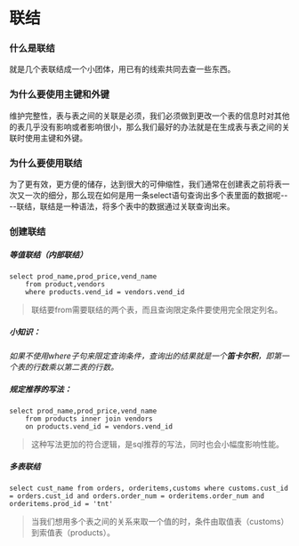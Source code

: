 # 联结

### 什么是联结

就是几个表联结成一个小团体，用已有的线索共同去查一些东西。

### 为什么要使用主键和外键

维护完整性，表与表之间的关联是必须，我们必须做到更改一个表的信息时对其他的表几乎没有影响或者影响很小，那么我们最好的办法就是在生成表与表之间的关联时使用主键和外键。

### 为什么要使用联结

为了更有效，更方便的储存，达到很大的可伸缩性，我们通常在创建表之前将表一次又一次的细分，那么现在如何是用一条select语句查询出多个表里面的数据呢----联结，联结是一种语法，将多个表中的数据通过关联查询出来。

### 创建联结

##### 等值联结（内部联结）

```
select prod_name,prod_price,vend_name 
	from product,vendors 
	where products.vend_id = vendors.vend_id
```

> 联结要from需要联结的两个表，而且查询限定条件要使用完全限定列名。

##### 小知识：

*如果不使用where子句来限定查询条件，查询出的结果就是一个**笛卡尔积**，即第一个表的行数乘以第二表的行数。*

##### 规定推荐的写法：

```
select prod_name,prod_price,vend_name 
	from products inner join vendors
	on products.vend_id = vendors.vend_id
```

> 这种写法更加的符合逻辑，是sql推荐的写法，同时也会小幅度影响性能。

##### 多表联结

```
select cust_name from orders, orderitems,customs where customs.cust_id = orders.cust_id and orders.order_num = orderitems.order_num and orderitems.prod_id = 'tnt'
```

> 当我们想用多个表之间的关系来取一个值的时，条件由取值表（customs）到索值表（products）。	
